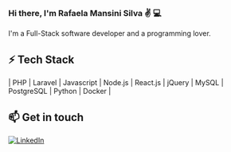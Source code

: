 ### Hi there, I'm Rafaela Mansini Silva :v: :computer:

I'm a Full-Stack software developer and a programming lover.

## ⚡ Tech Stack
| PHP | Laravel | Javascript | Node.js | React.js | jQuery | MySQL | PostgreSQL | Python | Docker |

## 📫 Get in touch
[![LinkedIn](https://img.shields.io/badge/LinkedIn-0077B5?style=for-the-badge&logo=linkedin&logoColor=white)](https://in.linkedin.com/in/rafaela-mansini/?locale=en_US)

<!--
**rafaela-mansini/rafaela-mansini** is a ✨ _special_ ✨ repository because its `README.md` (this file) appears on your GitHub profile.

Here are some ideas to get you started:

- 🔭 I’m currently working on ...
- 🌱 I’m currently learning ...
- 👯 I’m looking to collaborate on ...
- 🤔 I’m looking for help with ...
- 💬 Ask me about ...
- 📫 How to reach me: ...
- 😄 Pronouns: ...
- ⚡ Fun fact: ...
-->
